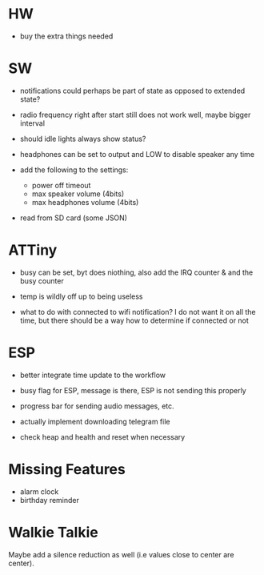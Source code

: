 # HW

- buy the extra things needed

# SW

- notifications could perhaps be part of state as opposed to extended state? 

- radio frequency right after start still does not work well, maybe bigger interval

- should idle lights always show status? 

- headphones can be set to output and LOW to disable speaker any time

- add the following to the settings:
    - power off timeout
    - max speaker volume (4bits)
    - max headphones volume (4bits)
- read from SD card (some JSON)

# ATTiny

- busy can be set, byt does niothing, also add the IRQ counter & and the busy counter

- temp is wildly off up to being useless

- what to do with connected to wifi notification? I do not want it on all the time, but there should be a way how to determine if connected or not

# ESP

- better integrate time update to the workflow
- busy flag for ESP, message is there, ESP is not sending this properly
- progress bar for sending audio messages, etc.
- actually implement downloading telegram file

- check heap and health and reset when necessary


 # Missing Features

 - alarm clock
 - birthday reminder

# Walkie Talkie

Maybe add a silence reduction as well (i.e values close to center are center). 